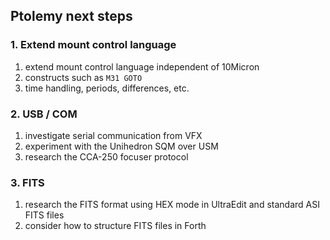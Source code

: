 ## Ptolemy next steps

### 1. Extend mount control language
1. extend mount control language independent of 10Micron
2. constructs such as ```M31 GOTO```
3. time handling, periods, differences, etc.

### 2. USB / COM
1. investigate serial communication from VFX
2. experiment with the Unihedron SQM over USM
3. research the CCA-250 focuser protocol

### 3. FITS
1. research the FITS format using HEX mode in UltraEdit and standard ASI FITS files
2. consider how to structure FITS files in Forth